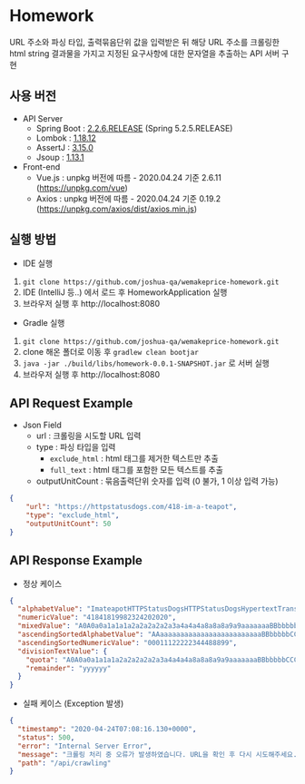 # Homework
URL 주소와 파싱 타입, 출력묶음단위 값을 입력받은 뒤 해당 URL 주소를 크롤링한 html string 결과물을 가지고 지정된 요구사항에 대한 문자열을 추출하는 API 서버 구현

## 사용 버전
* API Server
    * Spring Boot : [2.2.6.RELEASE](https://mvnrepository.com/artifact/org.springframework.boot/spring-boot) (Spring 5.2.5.RELEASE)
    * Lombok : [1.18.12](https://mvnrepository.com/artifact/org.projectlombok/lombok)
    * AssertJ : [3.15.0](https://mvnrepository.com/artifact/org.assertj/assertj-core)
    * Jsoup : [1.13.1](https://mvnrepository.com/artifact/org.jsoup/jsoup)
* Front-end
    * Vue.js : unpkg 버전에 따름 - 2020.04.24 기준 2.6.11 (https://unpkg.com/vue)
    * Axios : unpkg 버전에 따름 - 2020.04.24 기준 0.19.2 (https://unpkg.com/axios/dist/axios.min.js)

## 실행 방법
* IDE 실행
1) `git clone https://github.com/joshua-qa/wemakeprice-homework.git`
2) IDE (IntelliJ 등..) 에서 로드 후 HomeworkApplication 실행
3) 브라우저 실행 후 http://localhost:8080

* Gradle 실행
1) `git clone https://github.com/joshua-qa/wemakeprice-homework.git`
2) clone 해온 폴더로 이동 후 `gradlew clean bootjar`
3) `java -jar ./build/libs/homework-0.0.1-SNAPSHOT.jar` 로 서버 실행
4) 브라우저 실행 후 http://localhost:8080

## API Request Example
* Json Field
    * url : 크롤링을 시도할 URL 입력
    * type : 파싱 타입을 입력
        * `exclude_html` : html 태그를 제거한 텍스트만 추출
        * `full_text` : html 태그를 포함한 모든 텍스트를 추출
    * outputUnitCount : 묶음출력단위 숫자를 입력 (0 불가, 1 이상 입력 가능)
```json
{
	"url": "https://httpstatusdogs.com/418-im-a-teapot",
	"type": "exclude_html",
	"outputUnitCount": 50
}
```

## API Response Example
* 정상 케이스
```json
{
  "alphabetValue": "ImateapotHTTPStatusDogsHTTPStatusDogsHypertextTransferProtocolResponsestatuscodesAnddogsInspiredbytheHTTPStatusCatsfromgirliemacImateapotThiscodewasdefinedinasoneofthetraditionalIETFAprilFoolsjokesinRFCHyperTextCoffeePotControlProtocolandisnotexpectedtobeimplementedbyactualHTTPserversHoweverknownimplementationsdoexistCopyrightFrommikeleeorgFormorefunCSSHumorDoggoIpsumWebIpsumJavaScriptBabyBooksHahafunnyrightSharewithyourfriendsTweet",
  "numericValue": "41841819982324202020",
  "mixedValue": "A0A0a0a1a1a1a2a2a2a2a2a3a4a4a4a8a8a8a9a9aaaaaaaBBbbbbbCCCCCCccccccccDDDdddddddddddddEeeeeeeeeeeeeeeeeeeeeeeeeeeeeeeeeeeeeeeeeeeeeFFFFFfffffffffgggggggggHHHHHHHHHhhhhhhhhIIIIIIiiiiiiiiiiiiiiiiiiiiiJjkkkklllllllllllmmmmmmmmmmmmmmnnnnnnnnnnnnnnnnnnnnnooooooooooooooooooooooooooooooooooooooooooPPPPPPPppppppppppppppRRrrrrrrrrrrrrrrrrrrrrrrrrrrSSSSSSSssssssssssssssssssssssssssssTTTTTTTTTTTTTtttttttttttttttttttttttttttttttttttttuuuuuuuuuuuvvvWwwwwwxxxxyyyyyyyy",
  "ascendingSortedAlphabetValue": "AAaaaaaaaaaaaaaaaaaaaaaaaaaBBbbbbbCCCCCCccccccccDDDdddddddddddddEeeeeeeeeeeeeeeeeeeeeeeeeeeeeeeeeeeeeeeeeeeeeFFFFFfffffffffgggggggggHHHHHHHHHhhhhhhhhIIIIIIiiiiiiiiiiiiiiiiiiiiiJjkkkklllllllllllmmmmmmmmmmmmmmnnnnnnnnnnnnnnnnnnnnnooooooooooooooooooooooooooooooooooooooooooPPPPPPPppppppppppppppRRrrrrrrrrrrrrrrrrrrrrrrrrrrSSSSSSSssssssssssssssssssssssssssssTTTTTTTTTTTTTtttttttttttttttttttttttttttttttttttttuuuuuuuuuuuvvvWwwwwwxxxxyyyyyyyy",
  "ascendingSortedNumericValue": "00011122222344488899",
  "divisionTextValue": {
    "quota": "A0A0a0a1a1a1a2a2a2a2a2a3a4a4a4a8a8a8a9a9aaaaaaaBBbbbbbCCCCCCccccccccDDDdddddddddddddEeeeeeeeeeeeeeeeeeeeeeeeeeeeeeeeeeeeeeeeeeeeeFFFFFfffffffffgggggggggHHHHHHHHHhhhhhhhhIIIIIIiiiiiiiiiiiiiiiiiiiiiJjkkkklllllllllllmmmmmmmmmmmmmmnnnnnnnnnnnnnnnnnnnnnooooooooooooooooooooooooooooooooooooooooooPPPPPPPppppppppppppppRRrrrrrrrrrrrrrrrrrrrrrrrrrrSSSSSSSssssssssssssssssssssssssssssTTTTTTTTTTTTTtttttttttttttttttttttttttttttttttttttuuuuuuuuuuuvvvWwwwwwxxxxyy",
    "remainder": "yyyyyy"
  }
}
```

* 실패 케이스 (Exception 발생)
```json
{
  "timestamp": "2020-04-24T07:08:16.130+0000",
  "status": 500,
  "error": "Internal Server Error",
  "message": "크롤링 처리 중 오류가 발생하였습니다. URL을 확인 후 다시 시도해주세요.",
  "path": "/api/crawling"
}
```